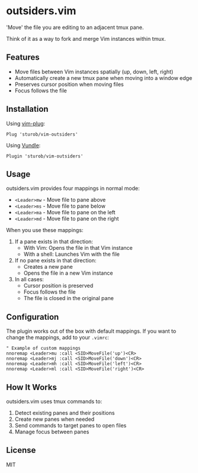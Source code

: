 # outsiders.vim

'Move' the file you are editing to an adjacent tmux pane.

Think of it as a way to fork and merge Vim instances within tmux.

## Features

- Move files between Vim instances spatially (up, down, left, right)
- Automatically create a new tmux pane when moving into a window edge
- Preserves cursor position when moving files
- Focus follows the file

## Installation

Using [vim-plug](https://github.com/junegunn/vim-plug):
```viml
Plug 'sturob/vim-outsiders'
```

Using [Vundle](https://github.com/VundleVim/Vundle.vim):
```viml
Plugin 'sturob/vim-outsiders'
```

## Usage

outsiders.vim provides four mappings in normal mode:

- `<Leader>mw` - Move file to pane above
- `<Leader>ms` - Move file to pane below
- `<Leader>ma` - Move file to pane on the left
- `<Leader>md` - Move file to pane on the right

When you use these mappings:
1. If a pane exists in that direction:
   - With Vim: Opens the file in that Vim instance
   - With a shell: Launches Vim with the file
2. If no pane exists in that direction:
   - Creates a new pane
   - Opens the file in a new Vim instance
3. In all cases:
   - Cursor position is preserved
   - Focus follows the file
   - The file is closed in the original pane

## Configuration

The plugin works out of the box with default mappings. If you want to change the mappings, add to your `.vimrc`:

```viml
" Example of custom mappings
nnoremap <Leader>mu :call <SID>MoveFile('up')<CR>
nnoremap <Leader>mj :call <SID>MoveFile('down')<CR>
nnoremap <Leader>mh :call <SID>MoveFile('left')<CR>
nnoremap <Leader>ml :call <SID>MoveFile('right')<CR>
```

## How It Works

outsiders.vim uses tmux commands to:
1. Detect existing panes and their positions
2. Create new panes when needed
3. Send commands to target panes to open files
4. Manage focus between panes

## License

MIT
